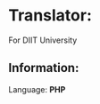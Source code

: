 <h1>Translator:</h1>
For DIIT University
<h2>Information:</h2> 
<p>Language: <strong>PHP</strong></p>